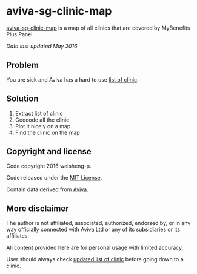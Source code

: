 # aviva-sg-clinic-map

[aviva-sg-clinic-map](https://weisheng-p.github.io/aviva-sg-clinic-map/) is a map of all clinics that are covered by MyBenefits Plus Panel.

*Data last updated May 2016*

## Problem
You are sick and Aviva has a hard to use [list of clinic](https://www.aviva.com.sg/pdf/Aviva_MyBenefits_Clinic_Listing.pdf).

## Solution
1. Extract list of clinic
2. Geocode all the clinic
3. Plot it nicely on a map
4. Find the clinic on the [map](https://weisheng-p.github.io/aviva-sg-clinic-map/)

## Copyright and license
Code copyright 2016 weisheng-p.

Code released under the [MIT License](https://github.com/weisheng-p/aviva-sg-clinic-map/blob/master/LICENSE).

Contain data derived from [Aviva](https://www.aviva.com.sg/pdf/Aviva_MyBenefits_Clinic_Listing.pdf).

## More disclaimer
The author is not affiliated, associated, authorized, endorsed by, or in any way officially connected with Aviva Ltd or any of its subsidiaries or its affiliates.

All content provided here are for personal usage with limited accuracy.

User should always check [updated list of clinic](https://www.aviva.com.sg/pdf/Aviva_MyBenefits_Clinic_Listing.pdf) before going down to a clinic.
